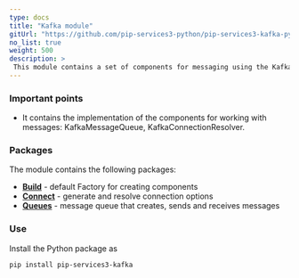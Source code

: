 ```yaml
---
type: docs
title: "Kafka module"
gitUrl: "https://github.com/pip-services3-python/pip-services3-kafka-python"
no_list: true
weight: 500
description: > 
 This module contains a set of components for messaging using the Kafka protocol.
---
```


### Important points
* It contains the implementation of the components for working with messages: KafkaMessageQueue, KafkaConnectionResolver.

### Packages

The module contains the following packages:
- [**Build**](build) - default Factory for creating components
- [**Connect**](connect) - generate and resolve connection options
- [**Queues**](queues) - message queue that creates, sends and receives messages


### Use

Install the Python package as
```bash
pip install pip-services3-kafka
```
